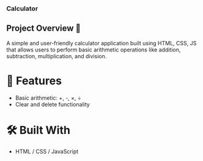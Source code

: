 ### Calculator 

## Project Overview 🌟
A simple and user-friendly calculator application built using HTML, CSS, JS that allows users to perform basic arithmetic operations like addition, subtraction, multiplication, and division.

# 🚀 Features
- Basic arithmetic: +, -, ×, ÷
- Clear and delete functionality

# 🛠️ Built With
- HTML / CSS / JavaScript

